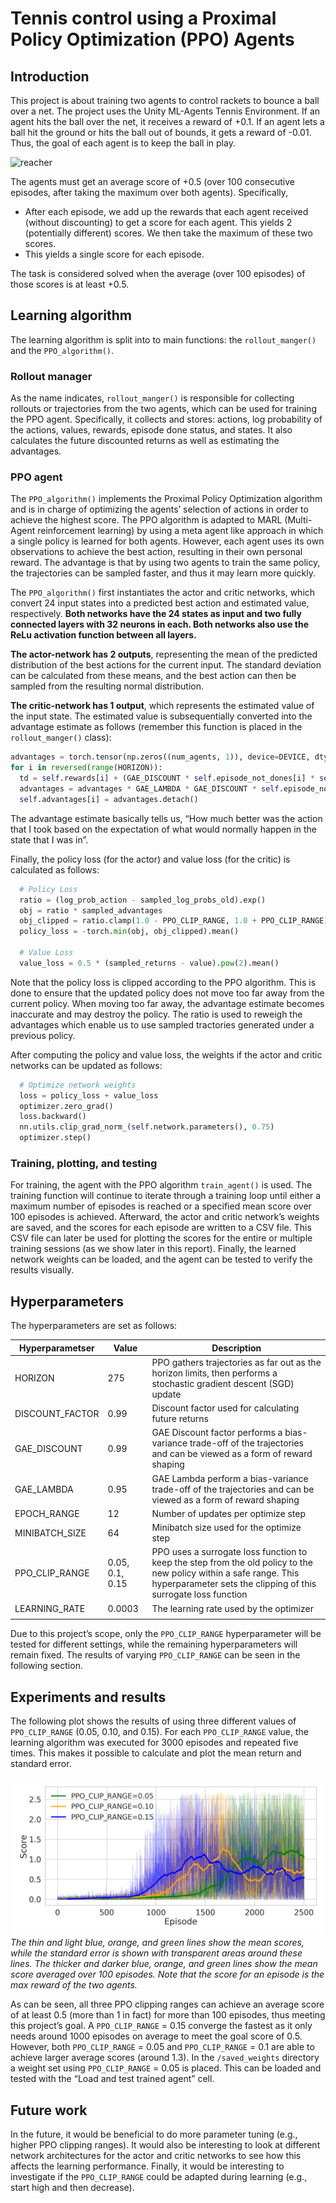 # Tennis control using a Proximal Policy Optimization (PPO) Agents

## Introduction
This project is about training two agents to control rackets to bounce a ball over a net. The project uses the Unity ML-Agents Tennis Environment. If an agent hits the ball over the net, it receives a reward of +0.1. If an agent lets a ball hit the ground or hits the ball out of bounds, it gets a reward of -0.01. Thus, the goal of each agent is to keep the ball in play.

![reacher](https://github.com/MathiasThor/deepTennis/blob/master/data/tennis.gif)

The agents must get an average score of +0.5 (over 100 consecutive episodes, after taking the maximum over both agents). Specifically,
- After each episode, we add up the rewards that each agent received (without discounting) to get a score for each agent. This yields 2 (potentially different) scores. We then take the maximum of these two scores.
- This yields a single score for each episode.

The task is considered solved when the average (over 100 episodes) of those scores is at least +0.5.

## Learning algorithm
The learning algorithm is split into to main functions: the `rollout_manger()` and the `PPO_algorithm()`. 

### Rollout manager
As the name indicates, `rollout_manger()` is responsible for collecting rollouts or trajectories from the two agents, which can be used for training the PPO agent. Specifically, it collects and stores: actions, log probability of the actions, values, rewards, episode done status, and states. It also calculates the future discounted returns as well as estimating the advantages.

### PPO agent
The `PPO_algorithm()` implements the Proximal Policy Optimization algorithm and is in charge of optimizing the agents’ selection of actions in order to achieve the highest score. The PPO algorithm is adapted to MARL (Multi-Agent reinforcement learning) by using a meta agent like approach in which a single policy is learned for both agents. However, each agent uses its own observations to achieve the best action, resulting in their own personal reward. The advantage is that by using two agents to train the same policy, the trajectories can be sampled faster, and thus it may learn more quickly.

The `PPO_algorithm()` first instantiates the actor and critic networks, which convert 24 input states into a predicted best action and estimated value, respectively. **Both networks have the 24 states as input and two fully connected layers with 32 neurons in each. Both networks also use the ReLu activation function between all layers.**

**The actor-network has 2 outputs**, representing the mean of the predicted distribution of the best actions for the current input. The standard deviation can be calculated from these means, and the best action can then be sampled from the resulting normal distribution.

**The critic-network has 1 output**, which represents the estimated value of the input state. The estimated value is subsequentially converted into the advantage estimate as follows (remember this function is placed in the `rollout_manger()` class):
```python
advantages = torch.tensor(np.zeros((num_agents, 1)), device=DEVICE, dtype=torch.float32)
for i in reversed(range(HORIZON)):
  td = self.rewards[i] + (GAE_DISCOUNT * self.episode_not_dones[i] * self.values[i + 1]) - self.values[i]
  advantages = advantages * GAE_LAMBDA * GAE_DISCOUNT * self.episode_not_dones[i] + td
  self.advantages[i] = advantages.detach() 
```
The advantage estimate basically tells us, “How much better was the action that I took based on the expectation of what would normally happen in the state that I was in”.

Finally, the policy loss (for the actor) and value loss (for the critic) is calculated as follows:
```python
  # Policy Loss
  ratio = (log_prob_action - sampled_log_probs_old).exp() 
  obj = ratio * sampled_advantages
  obj_clipped = ratio.clamp(1.0 - PPO_CLIP_RANGE, 1.0 + PPO_CLIP_RANGE) * sampled_advantages
  policy_loss = -torch.min(obj, obj_clipped).mean() 

  # Value Loss
  value_loss = 0.5 * (sampled_returns - value).pow(2).mean()
```
Note that the policy loss is clipped according to the PPO algorithm. This is done to ensure that the updated policy does not move too far away from the current policy. When moving too far away, the advantage estimate becomes inaccurate and may destroy the policy. The ratio is used to reweigh the advantages which enable us to use sampled tractories generated under a previous policy.

After computing the policy and value loss, the weights if the actor and critic networks can be updated as follows:
```python
  # Optimize network weights
  loss = policy_loss + value_loss
  optimizer.zero_grad()
  loss.backward()
  nn.utils.clip_grad_norm_(self.network.parameters(), 0.75) 
  optimizer.step()
```

### Training, plotting, and testing
For training, the agent with the PPO algorithm `train_agent()` is used. The training function will continue to iterate through a training loop until either a maximum number of episodes is reached or a specified mean score over 100 episodes is achieved. Afterward, the actor and critic network’s weights are saved, and the scores for each episode are written to a CSV file. This CSV file can later be used for plotting the scores for the entire or multiple training sessions (as we show later in this report). Finally, the learned network weights can be loaded, and the agent can be tested to verify the results visually. 

## Hyperparameters
The hyperparameters are set as follows:

| Hyperparametser | Value | Description |
|--|--|--|
| HORIZON | 275 | PPO gathers trajectories as far out as the horizon limits, then performs a stochastic gradient descent (SGD) update |
| DISCOUNT_FACTOR | 0.99 | Discount factor used for calculating future returns |
| GAE_DISCOUNT | 0.99 | GAE Discount factor performs a bias-variance trade-off of the trajectories and can be viewed as a form of reward shaping |
| GAE_LAMBDA | 0.95 | GAE Lambda perform a bias-variance trade-off of the trajectories and can be viewed as a form of reward shaping  |
| EPOCH_RANGE | 12 | Number of updates per optimize step |
| MINIBATCH_SIZE | 64 | Minibatch size used for the optimize step |
| PPO_CLIP_RANGE | 0.05, 0.1, 0.15 | PPO uses a surrogate loss function to keep the step from the old policy to the new policy within a safe range. This hyperparameter sets the clipping of this surrogate loss function |
| LEARNING_RATE | 0.0003 | The learning rate used by the optimizer |
| | | |

Due to this project’s scope, only the `PPO_CLIP_RANGE` hyperparameter will be tested for different settings, while the remaining hyperparameters will remain fixed. The results of varying `PPO_CLIP_RANGE` can be seen in the following section.

## Experiments and results
The following plot shows the results of using three different values of `PPO_CLIP_RANGE` (0.05, 0.10, and 0.15). For each `PPO_CLIP_RANGE` value, the learning algorithm was executed for 3000 episodes and repeated five times. This makes it possible to calculate and plot the mean return and standard error.

![plot](https://github.com/MathiasThor/deepTennis/blob/master/data/score_episode.png)
*The thin and light blue, orange, and green lines show the mean scores, while the standard error is shown with transparent areas around these lines. The thicker and darker blue, orange, and green lines show the mean score averaged over 100 episodes. Note that the score for an episode is the max reward of the two agents.*

As can be seen, all three PPO clipping ranges can achieve an average score of at least 0.5 (more than 1 in fact) for more than 100 episodes, thus meeting this project’s goal. A `PPO_CLIP_RANGE` = 0.15 converge the fastest as it only needs around 1000 episodes on average to meet the goal score of 0.5. However, both `PPO_CLIP_RANGE` = 0.05 and `PPO_CLIP_RANGE` = 0.1 are able to achieve larger average scores (around 1.3). In the `/saved_weights` directory a weight set using `PPO_CLIP_RANGE` = 0.05 is placed. This can be loaded and tested with the “Load and test trained agent” cell. 

## Future work
In the future, it would be beneficial to do more parameter tuning (e.g., higher PPO clipping ranges). It would also be interesting to look at different network architectures for the actor and critic networks to see how this affects the learning performance. Finally, it would be interesting to investigate if the `PPO_CLIP_RANGE` could be adapted during learning (e.g., start high and then decrease).

